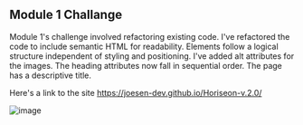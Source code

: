## Module 1 Challange 

Module 1's challenge involved refactoring existing code. I've refactored the code to include semantic HTML for readability. Elements follow a logical structure independent of styling and positioning. I've added alt attributes for the images. The heading attributes now fall in sequential order. The page has a descriptive title.

Here's a link to the site https://joesen-dev.github.io/Horiseon-v.2.0/

![image](https://user-images.githubusercontent.com/105400893/171738503-83ea0af3-9fe7-4037-91d7-cd822af134f8.png)
